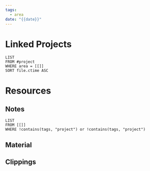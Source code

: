 ```yaml
---
tags:
  - area
date: "{{date}}"
---
```

# Linked Projects
```dataview
LIST
FROM #project
WHERE area = [[]]
SORT file.ctime ASC
```
# Resources
## Notes
```dataview
LIST
FROM [[]]
WHERE !contains(tags, "project") or !contains(tags, "project")
```
## Material
## Clippings
